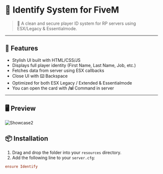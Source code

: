 # 🔐 Identify System for FiveM

> 💼 A clean and secure player ID system for RP servers using ESX/Legacy & Essentialmode.

---

## 🧩 Features

- Stylish UI built with HTML/CSS/JS  
- Displays full player identity (First Name, Last Name, Job, etc.)  
- Fetches data from server using ESX callbacks  
- Close UI with ⌨️ Backspace  
- Optimized for both ESX Legacy / Extended & Essentialmode
- You can open the card with **/sl** Command in server

---

## 🖥️ Preview
![Showcase2](https://github.com/user-attachments/assets/135fc7c8-3d89-4907-a7b9-90a30f563d64)



## 📦 Installation

1. Drag and drop the folder into your `resources` directory.
2. Add the following line to your `server.cfg`:

```cfg
ensure Identify
